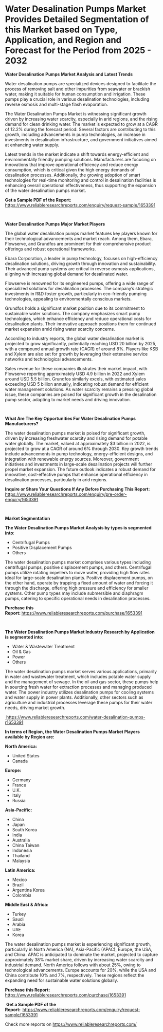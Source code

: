 <p><h1>Water Desalination Pumps Market Provides Detailed Segmentation of this Market based on Type, Application, and Region and Forecast for the Period from 2025 - 2032</h1></p><p><strong>Water Desalination Pumps Market Analysis and Latest Trends</strong></p>
<p><p>Water desalination pumps are specialized devices designed to facilitate the process of removing salt and other impurities from seawater or brackish water, making it suitable for human consumption and irrigation. These pumps play a crucial role in various desalination technologies, including reverse osmosis and multi-stage flash evaporation.</p><p>The Water Desalination Pumps Market is witnessing significant growth driven by increasing water scarcity, especially in arid regions, and the rising demand for clean drinking water. The market is expected to grow at a CAGR of 12.2% during the forecast period. Several factors are contributing to this growth, including advancements in pump technologies, an increase in investments in desalination infrastructure, and government initiatives aimed at enhancing water supply.</p><p>Latest trends in the market indicate a shift towards energy-efficient and environmentally friendly pumping solutions. Manufacturers are focusing on innovations that improve operational efficiency and reduce energy consumption, which is critical given the high energy demands of desalination processes. Additionally, the growing adoption of smart technologies for real-time monitoring and control in desalination facilities is enhancing overall operational effectiveness, thus supporting the expansion of the water desalination pumps market.</p></p>
<p><strong>Get a Sample PDF of the Report:&nbsp;</strong> <a href="https://www.reliableresearchreports.com/enquiry/request-sample/1653391?utm_campaign=2714&utm_medium=2&utm_source=Github&utm_content=ia&utm_term=05032025&utm_id=water-desalination-pumps">https://www.reliableresearchreports.com/enquiry/request-sample/1653391</a></p>
<p>&nbsp;</p>
<p><strong>Water Desalination Pumps Major Market Players</strong></p>
<p><p>The global water desalination pumps market features key players known for their technological advancements and market reach. Among them, Ebara, Flowserve, and Grundfos are prominent for their comprehensive product offerings and robust operational frameworks. </p><p>Ebara Corporation, a leader in pump technology, focuses on high-efficiency desalination solutions, driving growth through innovation and sustainability. Their advanced pump systems are critical in reverse osmosis applications, aligning with increasing global demand for desalinated water. </p><p>Flowserve is renowned for its engineered pumps, offering a wide range of specialized solutions for desalination processes. The company’s strategic investments in R&D foster growth, particularly in eco-friendly pumping technologies, appealing to environmentally conscious markets.</p><p>Grundfos holds a significant market position due to its commitment to sustainable water solutions. The company emphasizes smart pump technologies, which enhance efficiency and reduce operational costs for desalination plants. Their innovative approach positions them for continued market expansion amid rising water scarcity concerns.</p><p>According to industry reports, the global water desalination market is projected to grow significantly, potentially reaching USD 20 billion by 2025, with a compound annual growth rate (CAGR) of around 8%. Players like KSB and Xylem are also set for growth by leveraging their extensive service networks and technological advancements.</p><p>Sales revenue for these companies illustrates their market impact, with Flowserve reporting approximately USD 4.9 billion in 2022 and Xylem around USD 5.5 billion. Grundfos similarly excels, with estimated sales exceeding USD 5 billion annually, indicating robust demand for efficient water management solutions. As water scarcity remains a pressing global issue, these companies are poised for significant growth in the desalination pump sector, adapting to market needs and driving innovation.</p></p>
<p>&nbsp;</p>
<p><strong>What Are The Key Opportunities For Water Desalination Pumps Manufacturers?</strong></p>
<p><p>The water desalination pumps market is poised for significant growth, driven by increasing freshwater scarcity and rising demand for potable water globally. The market, valued at approximately $3 billion in 2022, is projected to grow at a CAGR of around 6% through 2030. Key growth trends include advancements in pump technology, energy-efficient designs, and integration with renewable energy sources. Moreover, government initiatives and investments in large-scale desalination projects will further propel market expansion. The future outlook indicates a robust demand for innovative, cost-effective pumps that enhance operational efficiency in desalination processes, particularly in arid regions.</p></p>
<p><strong>Inquire or Share Your Questions If Any Before Purchasing This Report:</strong> <a href="https://www.reliableresearchreports.com/enquiry/pre-order-enquiry/1653391?utm_campaign=2714&utm_medium=2&utm_source=Github&utm_content=ia&utm_term=05032025&utm_id=water-desalination-pumps">https://www.reliableresearchreports.com/enquiry/pre-order-enquiry/1653391</a></p>
<p>&nbsp;</p>
<p><strong>Market Segmentation</strong></p>
<p><strong>The Water Desalination Pumps Market Analysis by types is segmented into:</strong></p>
<p><ul><li>Centrifugal Pumps</li><li>Positive Displacement Pumps</li><li>Others</li></ul></p>
<p><p>The water desalination pumps market comprises various types including centrifugal pumps, positive displacement pumps, and others. Centrifugal pumps utilize rotating impellers to move water, providing high flow rates ideal for large-scale desalination plants. Positive displacement pumps, on the other hand, operate by trapping a fixed amount of water and forcing it through the discharge, offering high pressure and efficiency for smaller systems. Other pump types may include submersible and diaphragm pumps, catering to specific operational needs in desalination processes.</p></p>
<p><strong>Purchase this Report:&nbsp;</strong><a href="https://www.reliableresearchreports.com/purchase/1653391?utm_campaign=2714&utm_medium=2&utm_source=Github&utm_content=ia&utm_term=05032025&utm_id=water-desalination-pumps">https://www.reliableresearchreports.com/purchase/1653391</a></p>
<p>&nbsp;</p>
<p><strong>The Water Desalination Pumps Market Industry Research by Application is segmented into:</strong></p>
<p><ul><li>Water & Wastewater Treatment</li><li>Oil & Gas</li><li>Power</li><li>Others</li></ul></p>
<p><p>The water desalination pumps market serves various applications, primarily in water and wastewater treatment, which includes potable water supply and the management of sewage. In the oil and gas sector, these pumps help in sourcing fresh water for extraction processes and managing produced water. The power industry utilizes desalination pumps for cooling systems and water supply in power plants. Additionally, other sectors such as agriculture and industrial processes leverage these pumps for their water needs, driving market growth.</p></p>
<p><a href="https://www.reliableresearchreports.com/water-desalination-pumps-r1653391?utm_campaign=2714&utm_medium=2&utm_source=Github&utm_content=ia&utm_term=05032025&utm_id=water-desalination-pumps">&nbsp;https://www.reliableresearchreports.com/water-desalination-pumps-r1653391</a></p>
<p><strong>In terms of Region, the Water Desalination Pumps Market Players available by Region are:</strong></p>
<p>
    <p> <strong> North America: </strong>
        <ul>
            <li>United States</li>
            <li>Canada</li>
        </ul>
        </p> 
    <p> <strong> Europe: </strong>
        <ul>
            <li>Germany</li>
            <li>France</li>
            <li>U.K.</li>
            <li>Italy</li>
            <li>Russia</li>
        </ul>
        </p> 
    <p> <strong> Asia-Pacific: </strong>
        <ul>
            <li>China</li>
            <li>Japan</li>
            <li>South Korea</li>
            <li>India</li>
            <li>Australia</li>
            <li>China Taiwan</li>
            <li>Indonesia</li>
            <li>Thailand</li>
            <li>Malaysia</li>
        </ul>
        </p> 
    <p> <strong> Latin America: </strong>
        <ul>
            <li>Mexico</li>
            <li>Brazil</li>
            <li>Argentina Korea</li>
            <li>Colombia</li>
        </ul>
        </p> 
    <p> <strong> Middle East & Africa: </strong>
        <ul>
            <li>Turkey</li>
            <li>Saudi</li>
            <li>Arabia</li>
            <li>UAE</li>
            <li>Korea</li>
        </ul>
    </p>
    </p>
<p><p>The water desalination pumps market is experiencing significant growth, particularly in North America (NA), Asia-Pacific (APAC), Europe, the USA, and China. APAC is anticipated to dominate the market, projected to capture approximately 38% market share, driven by increasing water scarcity and industrial demand. North America follows with about 25%, owing to technological advancements. Europe accounts for 20%, while the USA and China contribute 10% and 7%, respectively. These regions reflect the expanding need for sustainable water solutions globally.</p></p>
<p><strong>Purchase this Report: </strong><a href="https://www.reliableresearchreports.com/purchase/1653391?utm_campaign=2714&utm_medium=2&utm_source=Github&utm_content=ia&utm_term=05032025&utm_id=water-desalination-pumps">https://www.reliableresearchreports.com/purchase/1653391</a></p>
<p>&nbsp;<strong>Get a Sample PDF of the Report:&nbsp;&nbsp;</strong><a href="https://www.reliableresearchreports.com/enquiry/request-sample/1653391?utm_campaign=2714&utm_medium=2&utm_source=Github&utm_content=ia&utm_term=05032025&utm_id=water-desalination-pumps">https://www.reliableresearchreports.com/enquiry/request-sample/1653391</a></p>
<p><strong></strong></p>
<p>Check more reports on <a href="https://www.reliableresearchreports.com/?utm_campaign=2714&utm_medium=2&utm_source=Github&utm_content=ia&utm_term=05032025&utm_id=water-desalination-pumps">https://www.reliableresearchreports.com/</a></p>